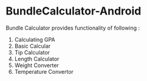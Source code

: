 # BundleCalculator-Android


Bundle Calculator provides functionality of following : 
1) Calculating GPA
2) Basic Calcular 
3) Tip Calculator
4) Length Calculator
5) Weight Converter
6) Temperature Convertor 
